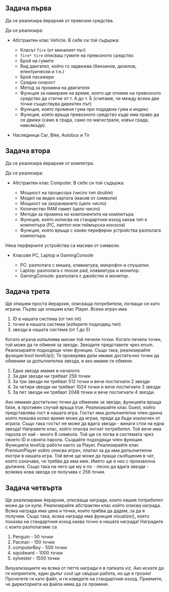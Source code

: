 
## Задача първа
Да се реализира йерархия от превозни средства.

Да се реализира:

* Абстрактен клас Vehicle. В себе си той съдържа:
    
    * Класът `Tire` (от миналият път)
    * `Tire* tire`  описваш гумите на превозното средство
    * Брой на гумите
    * Вид двигател, който го задвижва (бензинов, дизелов, електрически и т.н.)
    * Брой пасажери
    * Средна скорост
    * Метод за промяна на двигателя
    * Функция за намиране на време, което ще отнеме на превозното средство да стигне от т. А до т. Б (считаме, че между всеки две точки съществува директен път)
    * Функция, която променя гума при подадена гума и индекс
    * Функция, която връща превозното средство къде има право да се движи (само в града, само по магистрали, извън града, навсякъде).

* Наследници Car, Bike, Autobus и Tir 

## Задача втора
Да се реализира йерархия от компютри.

Да се реализира:

* Абстрактен клас Computer. В себе си той съдържа:
  
  * Мощност на процесора (число тип double)
  * Модел на видео картата (масив от символи)
  * Мощност на захранването (цяло число)
  * Количество RAM памет (цяло число)
  * Методи за промяна но компонентите на компютъра
  * Функция, която изписва на стандартния изход какъв тип е компютъра (PC, лаптоп или геймърска конзола)
  * Функция, която връща с какви периферни устройства разполага компютъра.

Нека перферните устройства са масиви от символи.

* Класове PC, Laptop и GamingConsole
  
  * PC: разполага с мишка, клавиатура, микрофон и слушалки.
  * Laptop: разполага с mouse pad, клавиатура и монитор.
  * GamingConsole: разполага с джойстик и монитор.  

## Задача трета
Ще опишем проста йерархия, описваща потребители, логващи се като играчи.
Първо ще опишем клас Player. Всеки играч има
1. ID в нашата система (от тип int)
2. точки в нашата система (изберете подходящ тип)
3. звезди в нашата система (от 1 до 5)

Когато играча изпълнява мисии той печели точки. Когато печели точки, той може
да ги обменя за звезди. Звездите представете чрез enum. Реализирайте подходящи
член функции. Също така, реализирайте функция bool levelUp(); Тя проверява
дали имаме достатъчно точки да обменим за допълнителна звезда, и ако имаме ги
обменя.

1. Една звезда имаме в началото
2. За две звезди ни трябват 256 точки
3. За три звезди ни трябват 512 точки и вече постигнати 2 звезди
4. За четири звезди ни трябват 1024 точки и вече постигнати 3 звезди
5. За пет звезди ни трябват 2048 точки и вече постигнати 4 звезди.

Ако нямаме достатъчно точки да обменим за звезди, функцията връща false, в
противен случай връща true.
Реализирайте клас Guest, който представлява гост в нашата игра. Гостът има
допълнителна член-данна която показва колко време може да играе, преди да бъде
изключен от играта. Също така гостът не може да вдига звезди - винаги стои на
една звезда!
Направете клас, който описва логнат потребител. Той вече има парола от най -
много 8 символа. Той ще се логва в системата чрез своето ID и своята парола.
Създайте подходящи член функции. Функцията levelUp работи както за Player.
Реализирайте клас PremiumPlayer който описва играч, платил за да има
допълнителни екстри в нашата игра. Той вече ще може да праща съобщения в чат,
което означава, че трябва да има име. Името ще е низ с произволна дължина.
Също така на него ще му е по - лесно да вдига звезди - всякяка нова звезда се
получава с 256 точки.

## Задача четвърта
Ще реализираме йерархия, описваща награди, които нашия потребител може да си
купи. Реализирайте абстрактен клас който описва награда. Всяка награда има
цена и точки, които трябва да дадем, за да я получим. Също така, всяка награда
има функция visualize(), която показва на стандартния изход каква точно е нашата
награда!
Наградите с които разполагаме са
1. Penguin - 50 точки
2. Pacman - 150 точки
3. computerBoy - 500 точки
4. squidward - 1000 точки
5. sylvester - 1500 точки

Визуализациите на всяка от петте награди е в папката viz. Ако искате да ги
изпринтите, един дълъг cout ще свърши работа, но ще е грозно! Прочетете ги като
файл, и ги изведете на стандартния изход. Приемете, че директорията на файла
няма да се променя.
